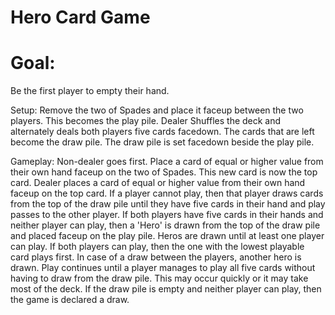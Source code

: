 # Hero Card Game

# Goal:
Be the first player to empty their hand.

Setup:
Remove the two of Spades and place it faceup between the two players. This becomes the play pile. Dealer Shuffles the deck and alternately deals both players five cards facedown. The cards that are left become the draw pile. The draw pile is set facedown beside the play pile.

Gameplay:
Non-dealer goes first. Place a card of equal or higher value from their own hand faceup on the two of Spades. This new card is now the top card. Dealer places a card of equal or higher value from their own hand faceup on the top card. If a player cannot play, then that player draws cards from the top of the draw pile until they have five cards in their hand and play passes to the other player.
If both players have five cards in their hands and neither player can play, then a 'Hero' is drawn from the top of the draw pile and placed faceup on the play pile. Heros are drawn until at least one player can play. If both players can play, then the one with the lowest playable card plays first. In case of a draw between the players, another hero is drawn.
Play continues until a player manages to play all five cards without having to draw from the draw pile. This may occur quickly or it may take most of the deck.
If the draw pile is empty and neither player can play, then the game is declared a draw.
